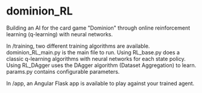 # dominion_RL
Building an AI for the card game "Dominion" through online reinforcement learning (q-learning) with neural networks.

In /training, two different training algorithms are available. dominion_RL_main.py is the main file to run. Using RL_base.py does a classic q-learning algorithms with neural networks for each state policy. Using RL_DAgger uses the DAgger algorithm (Dataset Aggregation) to learn. params.py contains configurable parameters.

In /app, an Angular Flask app is available to play against your trained agent.
